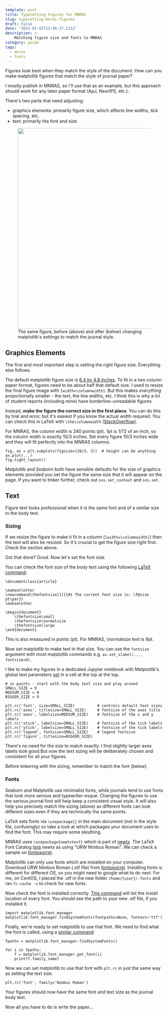 ```yaml
---
template: post
title: Typesetting Figures for MNRAS
slug: typesetting-mnras-figures
draft: False
date: '2023-01-03T23:46:37.121Z'
description: >-
    Matching figure size and fonts to MNRAS 
category: guide
tags:
  - mnras
  - fonts
---
```


Figures look best when they match the style of the document. How can you make matplotlib figures that match the style of journal paper?

I mostly publish in MNRAS, so I'll use that as an example, but this approach should work for any latex paper format (ApJ, NeurIPS, etc.).

There's two parts that need adjusting:
- graphics elements: primarily figure size, which affects line widths, tick spacing, etc.
- text: primarily the font and size.


<figure class="alignleft is-resized">
  <img src="https://walmsley.dev/comparison.png" alt="" class="wp-image-9572" width="640"/>
  <figcaption>
  The same figure, before (above) and after (below) changing matplotlib's settings to match the journal style.
  </figcaption>
</figure>


## Graphics Elements

The first and most important step is setting the right figure size. Everything else follows.

The default matplotlib figure size is [6.4 by 4.8 inches](https://matplotlib.org/stable/api/_as_gen/matplotlib.pyplot.figure.html). To fit in a two column paper format, figures need to be about half that default size. I used to resize the final figure image with ``[width=\columnwidth]``. But this makes *everything* proportionally smaller - the text, the line widths, etc. I think this is why a lot of student reports (including mine) have borderline-unreadable figures.

Instead, **make the figure the correct size in the first place**. You can do this by trial and error, but it's easiest if you know the actual width required. You can check this in LaTeX with `\the\columnwidth` ([StackOverflow](https://tex.stackexchange.com/a/407373)).

For MNRAS, the column width is 240 points (pt). 1pt is 1/72 of an inch, so the column width is exactly 10/3 inches. Set every figure 10/3 inches wide and they will fit perfectly into the MNRAS columns.

    fig, ax = plt.subplots(figsize=(10/3, 3))  # height can be anything
    ax.plot(...)
    fig.tight_layout()

Matplotlib and Seaborn both have sensible defaults for the size of graphics elements provided you set the figure the same size that it will appear on the page. If you want to tinker further, check out ``sns.set_context`` and ``sns.set``.


## Text

Figure text looks professional when it is the same font and of a similar size to the body text.

### Sizing

If we resize the figure to make it fit in a column (``[width=\columnwidth]``) then the text will also be resized. So it's crucial to get the figure size right first. Check the section above.

Got that done? Good. Now let's set the font size.

You can check the font size of the body text using the following [LaTeX command](https://tex.stackexchange.com/a/24600): 

    \documentclass{article}

    \makeatletter
    \newcommand\thefontsize[1]{{#1 The current font size is: \f@size pt\par}}
    \makeatother

    \begin{document}
        \thefontsize\small
        \thefontsize\normalsize
        \thefontsize\large
    \end{document}

This is also measured in points (pt). For MNRAS, \normalsize text is 9pt.

Now set matplotlib to make text in that size. You can use the `fontsize` argument with most matplotlib commands e.g. `ax.set_xlabel(..., fontsize=9)`.

I like to make my figures in a dedicated Jupyter notebook with Matplotlib's global text parameters [set](https://stackoverflow.com/a/39566040) in a cell at the top at the top.

    # in points - start with the body text size and play around
    SMALL_SIZE = 9
    MEDIUM_SIZE = 9
    BIGGER_SIZE = 9

    plt.rc('font', size=SMALL_SIZE)          # controls default text sizes
    plt.rc('axes', titlesize=SMALL_SIZE)     # fontsize of the axes title
    plt.rc('axes', labelsize=MEDIUM_SIZE)    # fontsize of the x and y labels
    plt.rc('xtick', labelsize=SMALL_SIZE)    # fontsize of the tick labels
    plt.rc('ytick', labelsize=SMALL_SIZE)    # fontsize of the tick labels
    plt.rc('legend', fontsize=SMALL_SIZE)    # legend fontsize
    plt.rc('figure', titlesize=BIGGER_SIZE)

There's no need for the size to match exactly. I find slightly larger axes labels look good.But now the text sizing will be deliberately chosen and consistent for all your figures.

Before tinkering with the sizing, remember to match the font (below).

### Fonts

Seaborn and Matplotlib use minimalist fonts, while journals tend to use fonts that look more serious and typewriter-esque. Changing the figures to use the serious journal font will help keep a consistent visual style. It will also help you precisely match the sizing (above) as different fonts can look different sizes even if they are technically the same points.

LaTeX sets fonts via `\usepackage{}` in the main document (not in the style file, confusingly) so take a look at which packages your document uses to find the font. This may require some sleuthing.

MNRAS uses `\usepackage{newtxtext}` which is part of [newtx](https://www.ctan.org/pkg/newtx?lang=en). The LaTeX Font Catalog [lists](https://tug.org/FontCatalogue/newtx/) newtx as using "URW Nimbus Roman". We can check a sample on [fontsquirrel](https://www.fontsquirrel.com/fonts/nimbus-roman-no9-l).

Matplotlib can only use fonts which are installed on your computer. Download URW Nimbus Roman (.otf file) from [fontsquirrel](https://www.fontsquirrel.com/fonts/nimbus-roman-no9-l). Installing fonts is different for different OS, so you might need to google what to do next. For me, on CentOS, I placed the .otf in the new folder `/home/{user}/.fonts` and ran `fc-cache -v` to check for new fonts.

Now check the font is installed correctly. [This command](https://stackoverflow.com/a/8755818) will list the install location of every font. You should see the path to your new .otf file, if you installed it.

    import matplotlib.font_manager
    matplotlib.font_manager.findSystemFonts(fontpaths=None, fontext='ttf')

Finally, we're ready to set matplotlib to use that font. We need to find what the font is called, using a [similar command](https://stackoverflow.com/a/68810954):

    fpaths = matplotlib.font_manager.findSystemFonts()

    for i in fpaths:
        f = matplotlib.font_manager.get_font(i)
        print(f.family_name)

Now we can set matplotlib to use that font with `plt.rc` in just the same way as setting the text size.

    plt.rc('font', family='Nimbus Roman')

Your figures should now have the same font and text size as the journal body text.

Now all you have to do is write the paper...

